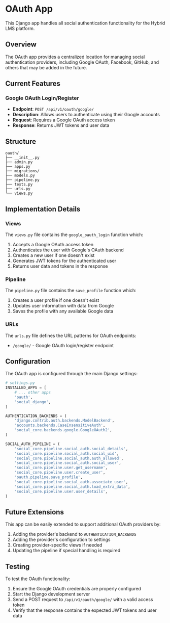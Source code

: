 # OAuth App

This Django app handles all social authentication functionality for the Hybrid LMS platform.

## Overview

The OAuth app provides a centralized location for managing social authentication providers, including Google OAuth, Facebook, GitHub, and others that may be added in the future.

## Current Features

### Google OAuth Login/Register

- **Endpoint**: `POST /api/v1/oauth/google/`
- **Description**: Allows users to authenticate using their Google accounts
- **Request**: Requires a Google OAuth access token
- **Response**: Returns JWT tokens and user data

## Structure

```
oauth/
├── __init__.py
├── admin.py
├── apps.py
├── migrations/
├── models.py
├── pipeline.py
├── tests.py
├── urls.py
└── views.py
```

## Implementation Details

### Views

The `views.py` file contains the `google_oauth_login` function which:

1. Accepts a Google OAuth access token
2. Authenticates the user with Google's OAuth backend
3. Creates a new user if one doesn't exist
4. Generates JWT tokens for the authenticated user
5. Returns user data and tokens in the response

### Pipeline

The `pipeline.py` file contains the `save_profile` function which:

1. Creates a user profile if one doesn't exist
2. Updates user information with data from Google
3. Saves the profile with any available Google data

### URLs

The `urls.py` file defines the URL patterns for OAuth endpoints:

- `/google/` - Google OAuth login/register endpoint

## Configuration

The OAuth app is configured through the main Django settings:

```python
# settings.py
INSTALLED_APPS = [
    # ... other apps
    'oauth',
    'social_django',
]

AUTHENTICATION_BACKENDS = (
    'django.contrib.auth.backends.ModelBackend',
    'accounts.backends.CaseInsensitiveAuth',
    'social_core.backends.google.GoogleOAuth2',
)

SOCIAL_AUTH_PIPELINE = (
    'social_core.pipeline.social_auth.social_details',
    'social_core.pipeline.social_auth.social_uid',
    'social_core.pipeline.social_auth.auth_allowed',
    'social_core.pipeline.social_auth.social_user',
    'social_core.pipeline.user.get_username',
    'social_core.pipeline.user.create_user',
    'oauth.pipeline.save_profile',
    'social_core.pipeline.social_auth.associate_user',
    'social_core.pipeline.social_auth.load_extra_data',
    'social_core.pipeline.user.user_details',
)
```

## Future Extensions

This app can be easily extended to support additional OAuth providers by:

1. Adding the provider's backend to `AUTHENTICATION_BACKENDS`
2. Adding the provider's configuration to settings
3. Creating provider-specific views if needed
4. Updating the pipeline if special handling is required

## Testing

To test the OAuth functionality:

1. Ensure the Google OAuth credentials are properly configured
2. Start the Django development server
3. Send a POST request to `/api/v1/oauth/google/` with a valid access token
4. Verify that the response contains the expected JWT tokens and user data
